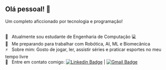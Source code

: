 <!--
# Násser Rafael
-->
## Olá pessoal! 👋
<!--
**nasserrafaelfk/nasserrafaelfk** is a ✨ _special_ ✨ repository because its `README.md` (this file) appears on your GitHub profile.

Here are some ideas to get you started:

- 🔭 I’m currently working on ...
- 🌱 I’m currently learning ...
- 👯 I’m looking to collaborate on ...
- 🤔 I’m looking for help with ...
- 💬 Ask me about ...
- 📫 How to reach me: ...
- 😄 Pronouns: ...
- ⚡ Fun fact: ...
-->
Um completo aficcionado por tecnologia e programação!

<br/> 🌱 &nbsp; Atualmente sou estudante de Engenharia de Computação :computer:
<br/> :rocket: &nbsp; Me preparando para trabalhar com Robótica, AI, ML e Biomecânica
<br/> ⚡ &nbsp; Sobre mim: Gosto de jogar, ler, assistir séries e praticar esportes no meu tempo livre
<br/> :email: &nbsp; Entre em contato comigo: [![Linkedin Badge](https://img.shields.io/badge/-NásserRafael-blue?style=flat-square&logo=Linkedin&logoColor=white&link=https://www.linkedin.com/in/nasserrafaelfk/)](https://www.linkedin.com/in/nasserrafaelfk/) 
| 
[![Gmail Badge](https://img.shields.io/badge/-nasserfoster@gmail.com-c14438?style=flat-square&logo=Gmail&logoColor=white&link=mailto:nasserfoster@gmail.com)](mailto:nasserfoster@gmail.com)
